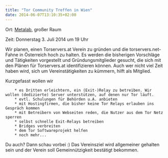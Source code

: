 ```yaml
---
title: "Tor Community Treffen in Wien"
date: 2014-06-07T13:10:35+02:00
---
```

Ort: [Metalab](https://metalab.at/), großer Raum

Zeit: Donnerstag 3. Juli 2014 um 19 Uhr

Wir planen, einen Torservers.at Verein zu gründen und die torservers.net-Fahne in Österreich hoch zu halten. Es werden die bisherigen Vorschläge und Tätigkeiten vorgestellt und Gründungsmitglieder gesucht, die sich mit den Plänen für Torservers.at identifizieren können. Auch wer nicht viel Zeit haben wird, sich um Vereinstätigkeiten zu kümmern, hilft als Mitglied.

Kurzgefasst wollen wir


        * es Dritten erleichtern, ein (Exit-)Relay zu betreiben. Wir wollen (dedizierte) Server unterstützen, auf denen nur Tor läuft.
        * evtl. Schulungen für Behörden u.A. anbieten
        * mit Hostingfirmen, die bisher keine Tor Relays erlauben ins Gespräch kommen
        * mit Betreibern von Webseiten reden, die Nutzer aus dem Tor Netz sperren
        * selbst schnelle Exit-Relays betreiben
        * Bridges verbreiten
        * dem Tor Softwareprojekt helfen
        * noch mehr...


Du auch? Dann schau vorbei :) Das Vereinsziel wird allgemeiner gehalten sein und der Verein soll Gemeinnützigkeit bestätigt bekommen.

